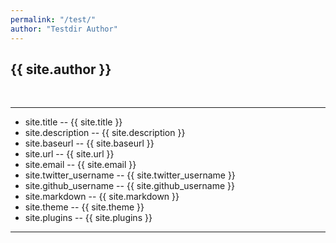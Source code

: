```yaml
---
permalink: "/test/"
author: "Testdir Author"
---
```

<h2>{{ site.author }}</h2>
<br>
<hr>

-  site.title -- {{ site.title }}
-  site.description -- {{ site.description }}
-  site.baseurl -- {{ site.baseurl }}
-  site.url -- {{ site.url }}
-  site.email -- {{ site.email }}
-  site.twitter_username -- {{ site.twitter_username }}
-  site.github_username -- {{ site.github_username }}
-  site.markdown -- {{ site.markdown }}
-  site.theme -- {{ site.theme }}
-  site.plugins -- {{ site.plugins }}
<hr>

